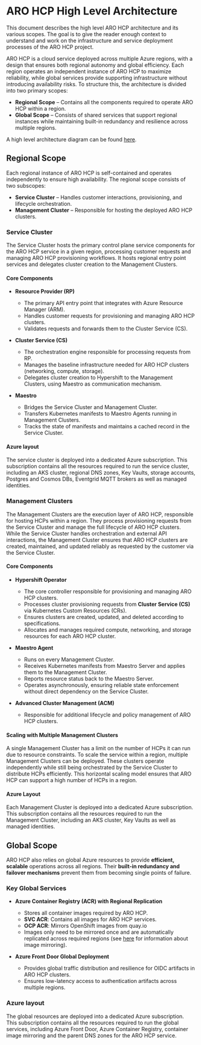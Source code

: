 # ARO HCP High Level Architecture

This document describes the high level ARO HCP architecture and its various scopes. The goal is to give the reader enough context to understand and work on the infrastructure and service deployment processes of the ARO HCP project.

ARO HCP is a cloud service deployed across multiple Azure regions, with a design that ensures both regional autonomy and global efficiency. Each region operates an independent instance of ARO HCP to maximize reliability, while global services provide supporting infrastructure without introducing availability risks. To structure this, the architecture is divided into two primary scopes:

- **Regional Scope** – Contains all the components required to operate ARO HCP within a region.
- **Global Scope** – Consists of shared services that support regional instances while maintaining built-in redundancy and resilience across multiple regions.

A high level architecture diagram can be found [here](https://link.excalidraw.com/l/1NnYvmogbSd/2I3z0Ishpo0).

## Regional Scope

Each regional instance of ARO HCP is self-contained and operates independently to ensure high availability. The regional scope consists of two subscopes:

- **Service Cluster** – Handles customer interactions, provisioning, and lifecycle orchestration.
- **Management Cluster** – Responsible for hosting the deployed ARO HCP clusters.

### Service Cluster

The Service Cluster hosts the primary control plane service components for the ARO HCP service in a given region, processing customer requests and managing ARO HCP provisioning workflows. It hosts regional entry point services and delegates cluster creation to the Management Clusters.

#### Core Components

- **Resource Provider (RP)**
  - The primary API entry point that integrates with Azure Resource Manager (ARM).
  - Handles customer requests for provisioning and managing ARO HCP clusters.
  - Validates requests and forwards them to the Cluster Service (CS).

- **Cluster Service (CS)**
  - The orchestration engine responsible for processing requests from RP.
  - Manages the baseline infrastructure needed for ARO HCP clusters (networking, compute, storage).
  - Delegates cluster creation to Hypershift to the Management Clusters, using Maestro as communication mechanism.

- **Maestro**
  - Bridges the Service Cluster and Management Cluster.
  - Transfers Kubernetes manifests to Maestro Agents running in Management Clusters.
  - Tracks the state of manifests and maintains a cached record in the Service Cluster.

#### Azure layout

The service cluster is deployed into a dedicated Azure subscription. This subscription contains all the resources required to run the service cluster, including an AKS cluster, regional DNS zones, Key Vaults, storage accounts, Postgres and Cosmos DBs, Eventgrid MQTT brokers as well as managed identities.

### **Management Clusters**

The Management Clusters are the execution layer of ARO HCP, responsible for hosting HCPs within a region. They process provisioning requests from the Service Cluster and manage the full lifecycle of ARO HCP clusters. While the Service Cluster handles orchestration and external API interactions, the Management Cluster ensures that ARO HCP clusters are created, maintained, and updated reliably as requested by the customer via the Service Cluster.

#### Core Components

- **Hypershift Operator**
  - The core controller responsible for provisioning and managing ARO HCP clusters.
  - Processes cluster provisioning requests from **Cluster Service (CS)** via Kubernetes Custom Resources (CRs).
  - Ensures clusters are created, updated, and deleted according to specifications.
  - Allocates and manages required compute, networking, and storage resources for each ARO HCP cluster.

- **Maestro Agent**
  - Runs on every Management Cluster.
  - Receives Kubernetes manifests from Maestro Server and applies them to the Management Cluster.
  - Reports resource status back to the Maestro Server.
  - Operates asynchronously, ensuring reliable state enforcement without direct dependency on the Service Cluster.

- **Advanced Cluster Management (ACM)**
  - Responsible for additional lifecycle and policy management of ARO HCP clusters.

#### Scaling with Multiple Management Clusters

A single Management Cluster has a limit on the number of HCPs it can run due to resource constraints. To scale the service within a region, multiple Management Clusters can be deployed. These clusters operate independently while still being orchestrated by the Service Cluster to distribute HCPs efficiently. This horizontal scaling model ensures that ARO HCP can support a high number of HCPs in a region.

#### Azure Layout

Each Management Cluster is deployed into a dedicated Azure subscription. This subscription contains all the resources required to run the Management Cluster, including an AKS cluster, Key Vaults as well as managed identities.

## Global Scope

ARO HCP also relies on global Azure resources to provide **efficient, scalable** operations across all regions. Their **built-in redundancy and failover mechanisms** prevent them from becoming single points of failure.

### Key Global Services

- **Azure Container Registry (ACR) with Regional Replication**
  - Stores all container images required by ARO HCP.
  - **SVC ACR**: Contains all images for ARO HCP services.
  - **OCP ACR**: Mirrors OpenShift images from quay.io
  - Images only need to be mirrored once and are automatically replicated across required regions (see [here](images.md) for information about image mirroring).

- **Azure Front Door Global Deployment**
  - Provides global traffic distribution and resilience for OIDC artifacts in ARO HCP clusters.
  - Ensures low-latency access to authentication artifacts across multiple regions.

### Azure layout

The global resources are deployed into a dedicated Azure subscription. This subscription contains all the resources required to run the global services, including Azure Front Door, Azure Container Registry, container image mirroring and the parent DNS zones for the ARO HCP service.
